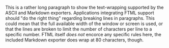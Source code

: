 This is a rather long paragraph to show the text-wrapping supported by the ASCII and Markdown exporters. Applications integrating FTML support should "do the right thing" regarding breaking lines in paragraphs. This could mean that the full available width of the window or screen is used, or that the lines are broken to limit the number of characters per line to a specific number. FTML itself _does not_ encorce any specific rules here, the included Markdown exporter does wrap at 80 characters, though.
